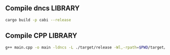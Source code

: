 
## Compile dncs LIBRARY
```bash
cargo build -p cabi --release
```

## Compile CPP LIBRARY
```bash
g++ main.cpp -o main -ldncs -L ./target/release -Wl,-rpath=$PWD/target/release
```
